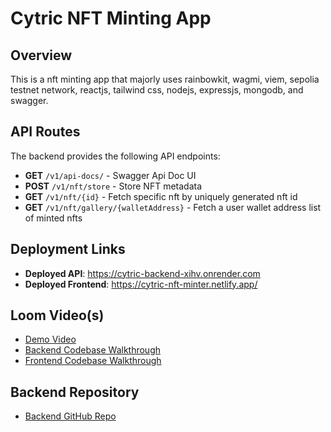 # Cytric NFT Minting App

## Overview
This is a nft minting app that majorly uses rainbowkit, wagmi, viem, sepolia testnet network, reactjs, tailwind css, nodejs, expressjs, mongodb, and swagger.

## API Routes
The backend provides the following API endpoints:

- **GET** `/v1/api-docs/` - Swagger Api Doc UI
- **POST** `/v1/nft/store` - Store NFT metadata
- **GET** `/v1/nft/{id}` - Fetch specific nft by uniquely generated nft id
- **GET** `/v1/nft/gallery/{walletAddress}` - Fetch a user wallet address list of minted nfts

## Deployment Links

- **Deployed API**: https://cytric-backend-xihv.onrender.com
- **Deployed Frontend**: https://cytric-nft-minter.netlify.app/

## Loom Video(s)
- [Demo Video](https://www.loom.com/share/b8b3aed67f024209bd3ffa66b4b116aa?sid=e3fe4e70-48ce-4704-b8f6-0c2e7f118a98)
- [Backend Codebase Walkthrough](https://www.loom.com/share/4df784117c0248be84739bdc306b0289?sid=6af47a26-2983-456d-9c23-4121a19b39a9)
- [Frontend Codebase Walkthrough](https://www.loom.com/share/401fc1eaca314a0385c7c308e7f27cd7?sid=4eefe380-a817-49a7-8266-92b96de4e687)

## Backend Repository
- [Backend GitHub Repo](https://github.com/Onlygideon/cytric-backend)
